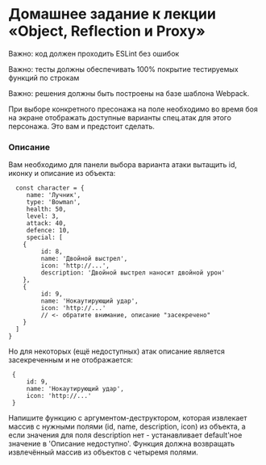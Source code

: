 # Домашнее задание к лекции «Object, Reflection и Proxy»

Важно: код должен проходить ESLint без ошибок

Важно: тесты должны обеспечивать 100% покрытие тестируемых функций по строкам

Важно: решения должны быть построены на базе шаблона Webpack.

При выборе конкретного пресонажа на поле необходимо во время боя на экране отображать доступные варианты спец.атак для этого персонажа. Это вам и предстоит сделать.

### Описание

Вам необходимо для панели выбора варианта атаки вытащить id, иконку и описание из объекта:
```
  const character = {
     name: 'Лучник',
     type: 'Bowman',
     health: 50,
     level: 3,
     attack: 40,
     defence: 10,
     special: [
    {
         id: 8,
         name: 'Двойной выстрел',
         icon: 'http://...',
         description: 'Двойной выстрел наносит двойной урон'
    }, 
    {
         id: 9,
         name: 'Нокаутирующий удар',
         icon: 'http://...'
         // <- обратите внимание, описание "засекречено"
    }
  ]	
}
```

Но для некоторых (ещё недоступных) атак описание является засекреченным и не отображается:
```
 {
     id: 9,
     name: 'Нокаутирующий удар',
     icon: 'http://...'
 }
```
Напишите функцию с аргументом-деструктором, которая извлекает массив с нужными полями (id, name, description, icon) из объекта, а если значения для поля description нет - устанавливает default'ное значение в 'Описание недоступно'. Функция должна возвращать извлечённый массив из объектов с четыремя полями.
